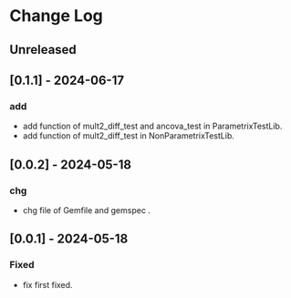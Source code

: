 # Change Log

## Unreleased

## [0.1.1] - 2024-06-17
### add
- add function of mult2_diff_test and ancova_test in ParametrixTestLib.
- add function of mult2_diff_test in NonParametrixTestLib.

## [0.0.2] - 2024-05-18
### chg
- chg file of Gemfile and gemspec .

## [0.0.1] - 2024-05-18

### Fixed
- fix first fixed.



